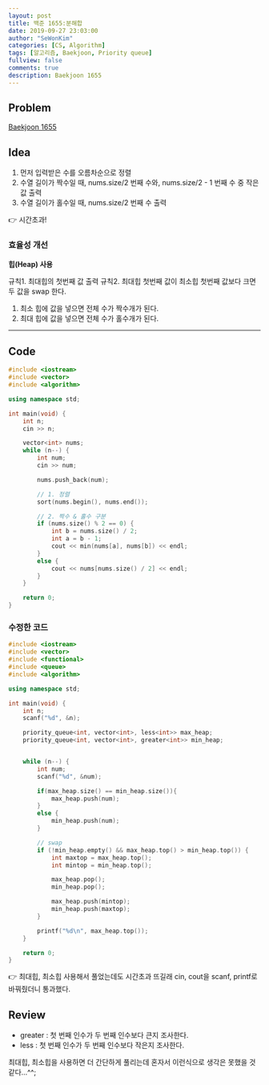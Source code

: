 ```yaml
---
layout: post
title: 백준 1655:분해합
date: 2019-09-27 23:03:00
author: "SeWonKim"
categories: [CS, Algorithm]
tags: [알고리즘, Baekjoon, Priority queue]
fullview: false
comments: true
description: Baekjoon 1655
---
```


## Problem

[Baekjoon 1655](https://www.acmicpc.net/problem/1655)

## Idea

1. 먼저 입력받은 수를 오름차순으로 정렬
2. 수열 길이가 짝수일 때, nums.size/2 번째 수와, nums.size/2 - 1 번째 수 중 작은 값 출력
3. 수열 길이가 홀수일 때, nums.size/2 번째 수 출력

👉 시간초과!

### 효율성 개선

**힙(Heap) 사용**

규칙1. 최대힙의 첫번째 값 출력
규칙2. 최대힙 첫번째 값이 최소힙 첫번째 값보다 크면 두 값을 swap 한다.

1. 최소 힙에 값을 넣으면 전체 수가 짝수개가 된다.
2. 최대 힙에 값을 넣으면 전체 수가 홀수개가 된다.

---

## Code

```cpp
#include <iostream>
#include <vector>
#include <algorithm>

using namespace std;

int main(void) {
	int n;
	cin >> n;

	vector<int> nums;
	while (n--) {
		int num;
		cin >> num;

		nums.push_back(num);

		// 1. 정렬
		sort(nums.begin(), nums.end());

		// 2. 짝수 & 홀수 구분
		if (nums.size() % 2 == 0) {
			int b = nums.size() / 2;
			int a = b - 1;
			cout << min(nums[a], nums[b]) << endl;
		}
		else {
			cout << nums[nums.size() / 2] << endl;
		}
	}

	return 0;
}
```

### 수정한 코드

```cpp
#include <iostream>
#include <vector>
#include <functional>
#include <queue>
#include <algorithm>

using namespace std;

int main(void) {
	int n;
	scanf("%d", &n);

	priority_queue<int, vector<int>, less<int>> max_heap;
	priority_queue<int, vector<int>, greater<int>> min_heap;


	while (n--) {
		int num;
		scanf("%d", &num);

		if(max_heap.size() == min_heap.size()){
			max_heap.push(num);
		}
		else {
			min_heap.push(num);
		}

		// swap
		if (!min_heap.empty() && max_heap.top() > min_heap.top()) {
			int maxtop = max_heap.top();
			int mintop = min_heap.top();

			max_heap.pop();
			min_heap.pop();

			max_heap.push(mintop);
			min_heap.push(maxtop);
		}

		printf("%d\n", max_heap.top());
	}

	return 0;
}
```

👉 최대힙, 최소힙 사용해서 풀었는데도 시간초과 뜨길래 cin, cout을 scanf, printf로 바꿔줬더니 통과했다.

## Review

- greater : 첫 번째 인수가 두 번째 인수보다 큰지 조사한다.
- less : 첫 번째 인수가 두 번째 인수보다 작은지 조사한다.

최대힙, 최소힙을 사용하면 더 간단하게 풀리는데 혼자서 이런식으로 생각은 못했을 것 같다...^^;
